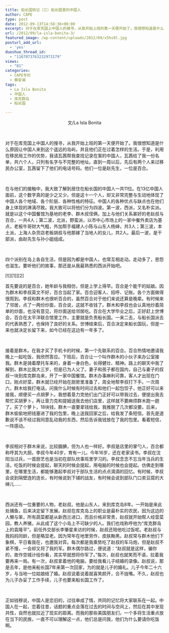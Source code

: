 ```yaml
---
title: 船长国琐记（三）船长国里的中国人
author: CAPE
type: post
date: 2012-09-13T14:58:36+00:00
excerpt: 对于在库克国上中国人的搜寻，从我开始上班的第一天便开始了。我很想知道是什么原因让中国人来到这个遥远的岛屿，并且他们正在过着怎样的生活。
url: /2012/09/la-isla-bonita-3/
featured_image: /wp-content/uploads/2012/09/x5hs9l.jpg
posturl_add_url:
  - 'yes'
duoshuo_thread_id:
  - "1167873763232973179"
views:
  - "81"
categories:
  - CAPE专栏
  - 蔡安澜
tags:
  - La Isla Bonita
  - 中国人
  - 库克群岛
  - 船长国

---
```

<p style="text-align: center;">
  文/La Isla Bonita
</p>

&nbsp;

对于在库克国上中国人的搜寻，从我开始上班的第一天便开始了。我很想知道是什么原因让中国人来到这个遥远的岛屿，并且他们正在过着怎样的生活。于是，利用在移民局工作的优势，我请瓦茜帮我查找记录在案的中国人，瓦茜给了我一份名单，共六个人，只列有名字与不完整的地址。直到一周以后，先后有两个人来过移民办公室，瓦茜留下了他们的电话号码。他们一位是赵先生，一位是百合。

&nbsp;

在与他们的接触中，我大致了解到居住在船长国的中国人一共11位。在13亿中国人面前，这个数字真的是少之又少。但是这十一个人，却又非常完整与生动地体现了中国人各个地域、各个阶层、各种性格的特征。中国人的各种优点与缺点也在他们身上体现的淋漓尽致。我大致可以将他们分为四波。第一波，西派，又名朴实派。就是以这个中国餐馆为基地的老李、群木叔侄俩，加上与他们关系甚好的老赵叔与百合，一共4人；第二波，北派，野蛮派，以市中心市场上的一家中餐外卖店为基点，老板牛哥财大气粗，外加帮手福建人小陈与山东人杨婶，共3人；第三波，本土派，上海人杂货店老板胡叔与他那嫁了当地人的女儿，共2人。最后一波，是干部派，由赵先生与孙小姐组成。

&nbsp;

四个派别在岛上各自生活，但是因为都是中国人，也常互相走动。走动多了，恩怨也滋生。要听他们的故事，那还是从我最熟悉的西派开始吧。

<wbr>  
[![][1]][2]</wbr>

首先要说的是百合，她年龄与我相仿，但是上学上得早。百合是个能干的姑娘。因为群木和李叔英文不好，百合当起了家。百合迎客人、招呼、记账。各个方面做得很周到。李叔和群木也很听百合的，虽然百合对于他们来说还算是晚辈。有时候来了邻居，点了一两份炒面，百合说，这就不收钱了。群木和李叔也会认真地炒着简单的炒面，也没有意见，将炒面送给邻居吃。百合在大学毕业之后，正好赶上世博会，百合在太平洋联合馆里工作，主要就是负责船长国。一来二去，与船长国派去的代表熟悉了，也保持了良好的关系。世博结束后，百合决定来船长国玩，但是一来也就决定长留下来，如今已经在这边有一年多了。

&nbsp;

接着是群木。在我才买了手机卡的时候，第一个先联系的百合。百合热情地邀请我晚上一起吃饭，我欣然答应。下班后，百合让一个叫作群木的小伙子来办公室接我。群木是骑着摩托车来的，身着一身白色，长得健壮、精神。路上的聊天中我了解到，群木比我大三岁，但是已为人父了。妻子和孩子都在国内，自己与妻子的叔叔一块到库克群岛来，开了一家中国餐馆。群木办事麻利可靠，客人才出现在门口，刚点好菜，群木就已经开始在厨房里准备了，周全地帮李叔打下手。一次周六，群木给我打电话，问我什么时候有时间过去和他们一起包饺子，他正好可以来接我，顺便买一点胡萝卜。我想着垦力克他们出门正好可以带我过去，便提出我去帮忙买胡萝卜，再让垦力克和提姆送我去他们店里，这样就不要麻烦群木跑一趟了。买了个萝卜，18块钱，群木一直要拿钱给我，我推脱了几次都没要。后来，群木偷偷地把钱塞进了我的包里，晚上送我回家之后，给我发了条短信。首先是道歉说不该不经过我同意乱动我的东西，然后告诉我钱放在了我的包里。看着短信，一阵感动。

&nbsp;

李叔相对于群木来说，比较腼腆，但为人也一样好。李叔是店里的掌勺人，百合都称呼其为大厨。李叔今年40岁，育有一儿，今年16岁，还在老家读书。李叔在沈阳当过兵，一首厨艺也是当初在部队炊事班里学习的。李叔念念不忘当年当兵的生活，吃饭的时候会提起，聊天的时候会提起，用电脑的时候也会提起。仿佛走到哪里，在哪里生活，都能够激起李叔对于部队生活的点点滴滴的回忆。有时候，李叔会说到隔壁连的连长，有时候说到下铺的战友，有时候会说到部队门口卖豆腐的大婶儿……

&nbsp;

西派还有一位重要的人物，老赵叔。他是山东人，来到库克岛8年。一开始是来此处捕鱼，后来决定留下发展。赵叔在库克岛上的职业是最朴实的农民，因为这边的人懒与笨，所有蔬菜都是从新西兰进口，而且价格非常贵，赵叔就开始帮人经营菜园，教人养猪，从此成了这个小岛上不可缺少的人。我们也戏称呼他为“库克群岛上的袁隆平”。前任外交部长李肇星来访的时候，赵叔还陪他吃过饭呢。老赵叔与我妈妈同龄，但是略显老。因为常年在地里劳作，皮肤黝黑。赵叔常与群木他们下象棋，平日看我在，也邀我对弈。每次都是我乘势吃了赵叔的车马炮，但是赵叔不紧不慢，一会却又将了我的军。群木偶尔路过，便说道：“赵叔就是这样，骗你的，故作空城计给你看，其实早就想将你军了。”每次，赵叔也就笑而不语，拉着我要再来一局。有一次，赵叔拿着他的电脑，要给我看儿子结婚的录像。赵叔说，那是去年，是他来船长国7年来第一次回家，为的就是儿子的婚礼。儿子今年二十六岁，与当地一位姑娘结了婚。赵叔说着说着就喜笑颜开，合不拢嘴。不久，赵叔也为儿子办妥了工作手续，儿子也要来船长国工作了。

&nbsp;

正如钱穆说，中国人是恋旧的，过往串成了情，共同的记忆将大家联系在一起。中国人在一起，恋着往昔，话题的重点会落在过去的时间与空间上，然后在其中发现共性，自然也就拉近了现实的距离。而我的那些美国朋友们，一个多将生活重点放在当下的民族，一直不可以理解这一点，他们总是问我，他们为什么要请你吃饭啊。

&nbsp;

 [1]: http://i.imgur.com/x5hs9l.jpg "Hosted by imgur.com"
 [2]: http://imgur.com/x5hs9